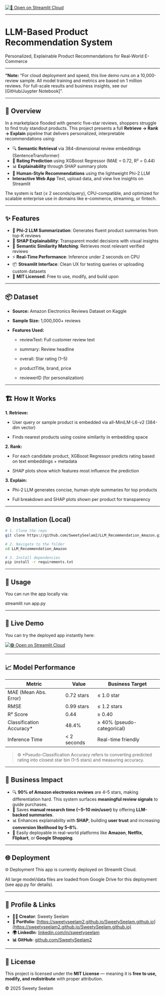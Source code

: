 
[![🚀 Open on Streamlit Cloud](https://img.shields.io/badge/Open-Streamlit%20App-brightgreen?logo=streamlit)](https://llm-recommendation-system-amazon.streamlit.app/)

---

# LLM-Based Product Recommendation System

Personalized, Explainable Product Recommendations for Real-World E-Commerce

---

**“Note:** “For cloud deployment and speed, this live demo runs on a 10,000-review sample. All model training and metrics are based on 1 million reviews. For full-scale results and business insights, see our [GitHub/Juypter Notebook]".

---

## 🧠 Overview

In a marketplace flooded with generic five-star reviews, shoppers struggle to find truly standout products. This project presents a full **Retrieve → Rank → Explain** pipeline that delivers personalized, interpretable recommendations using:

- 🔍 **Semantic Retrieval** via 384-dimensional review embeddings (SentenceTransformer)
- 🧮 **Rating Prediction** using XGBoost Regressor (MAE = 0.72, R² = 0.44)
- 📊 **Explainability** through SHAP summary plots
- 🤖 **Human-Style Recommendations** using the lightweight Phi-2 LLM                                                                                        
-    **Interactive Web App** Test, upload data, and view live insights on Streamlit

The system is fast (≤ 2 seconds/query), CPU-compatible, and optimized for scalable enterprise use in domains like e-commerce, streaming, or fintech.

---

## ✨ Features

- 🧠 **Phi-2 LLM Summarization**: Generates fluent product summaries from top-K reviews
- 🧾 **SHAP Explainability**: Transparent model decisions with visual insights
- 🔄 **Semantic Similarity Matching**: Retrieves most relevant verified reviews
- ⚡ **Real-Time Performance**: Inference under 2 seconds on CPU
- 📦 **Streamlit Interface**: Clean UX for testing queries or uploading custom datasets
- 🔐 **MIT Licensed**: Free to use, modify, and build upon

---

## 📦 Dataset                                                                                    

- **Source:** Amazon Electronics Reviews Dataset on Kaggle

- **Sample Size:** 1,000,000+ reviews

- **Features Used:**

    - reviewText: Full customer review text

    - summary: Review headline

    - overall: Star rating (1–5)

    - productTitle, brand, price

    - reviewerID (for personalization)

---

## 🏗️ How It Works

**1. Retrieve:**

- User query or sample product is embedded via all-MiniLM-L6-v2 (384-dim vector)

- Finds nearest products using cosine similarity in embedding space

**2. Rank:**

- For each candidate product, XGBoost Regressor predicts rating based on text embeddings + metadata

- SHAP plots show which features most influence the prediction

**3. Explain:**

- Phi-2 LLM generates concise, human-style summaries for top products

- Full breakdown and SHAP plots shown per product for transparency

---

## ⚙️ Installation (Local)

```bash
# 1. Clone the repo
git clone https://github.com/SweetySeelam2/LLM_Recommendation_Amazon.git

# 2. Navigate to the folder
cd LLM_Recommendation_Amazon

# 3. Install dependencies
pip install -r requirements.txt
```

---

## 🚀 Usage

You can run the app locally via:

streamlit run app.py

---

## 🚀 Live Demo

You can try the deployed app instantly here:

[![🟢 Open on Streamlit Cloud](https://img.shields.io/badge/Open-Streamlit%20App-brightgreen?logo=streamlit)](https://llm-recommendation-system-amazon.streamlit.app/)

---

## 📈 Model Performance

| **Metric**                  | **Value**      | **Business Target**     |
|----------------------------|----------------|--------------------------|
| MAE (Mean Abs. Error)      | 0.72 stars     | ≤ 1.0 star               |
| RMSE                       | 0.99 stars     | ≤ 1.2 stars              |
| R² Score                   | 0.44           | ≥ 0.40                   |
| Classification Accuracy*   | 48.4%          | ≥ 40% (pseudo-categorical) |
| Inference Time             | < 2 seconds    | Real-time friendly       |

> ⚙️ *Pseudo-Classification Accuracy refers to converting predicted rating into closest star bin (1–5 stars) and measuring accuracy.

---

## 💼 Business Impact

- 🔍 **90% of Amazon electronics reviews** are 4–5 stars, making differentiation hard. This system surfaces **meaningful review signals** to guide purchases.
- 💸 Saves **manual research time (~5–10 min/user)** by offering **LLM-backed summaries**.
- 📊 Enhances explainability with **SHAP**, building **user trust** and increasing **conversion likelihood by 5–8%**.
- 🏢 Easily deployable in real-world platforms like **Amazon**, **Netflix**, **Flipkart**, or **Google Shopping**.

---

## 🌐 Deployment

🌐 Deployment
This app is currently deployed on Streamlit Cloud.

All large model/data files are loaded from Google Drive for this deployment (see app.py for details).

---

## 👤 Profile & Links

- **👩‍💻 Creator**: Sweety Seelam  
- **🔗 Portfolio**: [https://sweetyseelam2.github.io/SweetySeelam.github.io](https://sweetyseelam2.github.io/SweetySeelam.github.io)  
- **🌍 LinkedIn**: [linkedin.com/in/sweetyseelam](https://linkedin.com/in/sweetyseelam)  
- **📊 GitHub**: [github.com/SweetySeelam2](https://github.com/SweetySeelam2/LLM_Recommendation_Amazon)

---

## 📜 License

This project is licensed under the **MIT License** — meaning it is **free to use, modify, and redistribute** with proper attribution.

© 2025 Sweety Seelam
